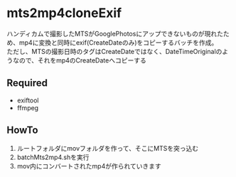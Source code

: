 # mts2mp4cloneExif

ハンディカムで撮影したMTSがGooglePhotosにアップできないものが現れたため、mp4に変換と同時にexif(CreateDateのみ)をコピーするバッチを作成。  
ただし、MTSの撮影日時のタグはCreateDateではなく、DateTimeOriginalのようなので、それをmp4のCreateDateへコピーする

## Required
- exiftool
- ffmpeg

## HowTo
1. ルートフォルダにmovフォルダを作って、そこにMTSを突っ込む
2. batchMts2mp4.shを実行
3. mov内にコンバートされたmp4が作られていきます